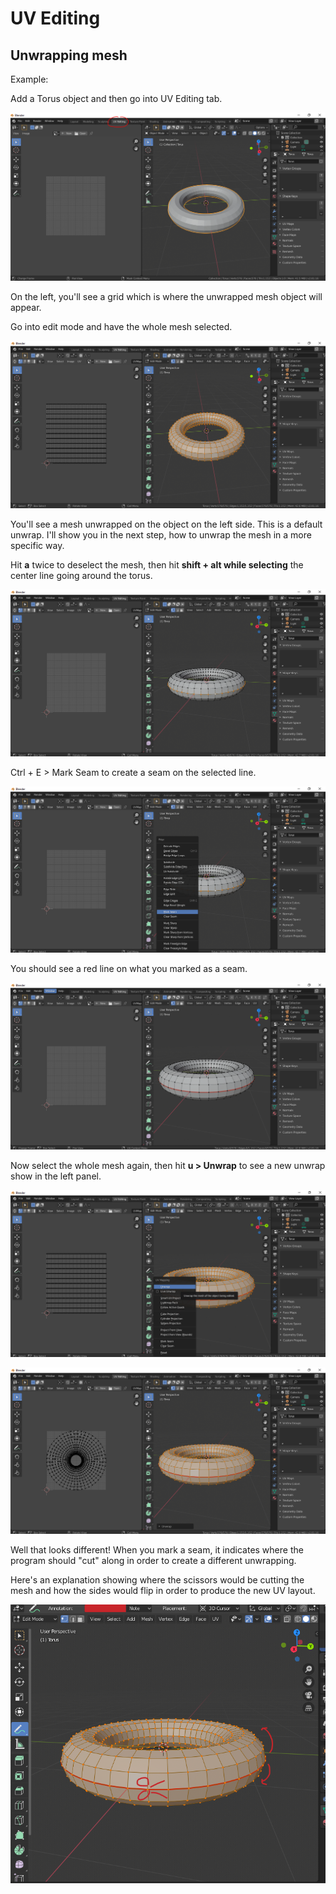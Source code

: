 # UV Editing

## Unwrapping mesh

Example:

Add a Torus object and then go into UV Editing tab.

![](../../.gitbook/assets/image%20%286%29%20%281%29.png)

On the left, you'll see a grid which is where the unwrapped mesh object will appear.

Go into edit mode and have the whole mesh selected.

![](../../.gitbook/assets/image%20%2810%29.png)

You'll see a mesh unwrapped on the object on the left side. This is a default unwrap. I'll show you in the next step, how to unwrap the mesh in a more specific way.

Hit **a** twice to deselect the mesh, then hit **shift + alt while selecting** the center line going around the torus.

![](../../.gitbook/assets/image%20%289%29.png)

Ctrl + E &gt; Mark Seam to create a seam on the selected line.

![](../../.gitbook/assets/image%20%2820%29.png)

You should see a red line on what you marked as a seam.

![](../../.gitbook/assets/image%20%281%29%20%281%29.png)

Now select the whole mesh again, then hit **u &gt; Unwrap** to see a new unwrap show in the left panel.

![](../../.gitbook/assets/image%20%2826%29%20%281%29.png)

![](../../.gitbook/assets/image%20%2823%29%20%281%29.png)

Well that looks different! When you mark a seam, it indicates where the program should "cut" along in order to create a different unwrapping.

Here's an explanation showing where the scissors would be cutting the mesh and how the sides would flip in order to produce the new UV layout.

![](../../.gitbook/assets/image%20%2828%29.png)





